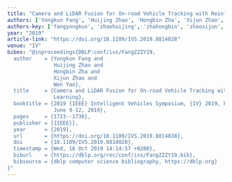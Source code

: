 ```yaml
---
title: "Camera and LiDAR Fusion for On-road Vehicle Tracking with Reinforcement Learning"
authors: ['Yongkun Fang', 'Huijing Zhao', 'Hongbin Zha', 'Xijun Zhao', 'Wen Yao']
authors-key: ['fangyongkun', 'zhaohuijing', 'zhahongbin', 'zhaoxijun', 'yaowen']
year: "2019"
article-link: "https://doi.org/10.1109/IVS.2019.8814028"
venue: "IV"
bibex: "@inproceedings{DBLP:conf/ivs/FangZZZY19,
  author    = {Yongkun Fang and
               Huijing Zhao and
               Hongbin Zha and
               Xijun Zhao and
               Wen Yao},
  title     = {Camera and LiDAR Fusion for On-road Vehicle Tracking with Reinforcement
               Learning},
  booktitle = {2019 {IEEE} Intelligent Vehicles Symposium, {IV} 2019, Paris, France,
               June 9-12, 2019},
  pages     = {1723--1730},
  publisher = {{IEEE}},
  year      = {2019},
  url       = {https://doi.org/10.1109/IVS.2019.8814028},
  doi       = {10.1109/IVS.2019.8814028},
  timestamp = {Wed, 16 Oct 2019 14:14:57 +0200},
  biburl    = {https://dblp.org/rec/conf/ivs/FangZZZY19.bib},
  bibsource = {dblp computer science bibliography, https://dblp.org}
}"
---
```

